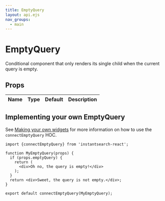```yaml
---
title: EmptyQuery
layout: api.ejs
nav_groups:
  - main
---
```


# EmptyQuery

Conditional component that only renders its single child when the current query is empty.

## Props

Name | Type | Default |Description
:- | :- | :- | :-

## Implementing your own EmptyQuery

See [Making your own widgets](../Customization.md) for more information on how to use the `connectEmptyQuery` HOC.

```
import {connectEmptyQuery} from 'instantsearch-react';

function MyEmptyQuery(props) {
  if (props.emptyQuery) {
    return (
      <div>Oh no, the query is empty!</div>
    );
  }
  return <div>Sweet, the query is not empty.</div>;
}

export default connectEmptyQuery(MyEmptyQuery);
```
